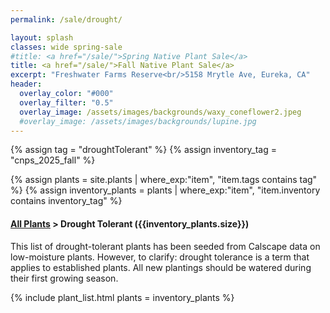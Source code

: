 ```yaml
---
permalink: /sale/drought/

layout: splash
classes: wide spring-sale
#title: <a href="/sale/">Spring Native Plant Sale</a> 
title: <a href="/sale/">Fall Native Plant Sale</a> 
excerpt: "Freshwater Farms Reserve<br/>5158 Mrytle Ave, Eureka, CA"
header:
  overlay_color: "#000"
  overlay_filter: "0.5"
  overlay_image: /assets/images/backgrounds/waxy_coneflower2.jpeg
  #overlay_image: /assets/images/backgrounds/lupine.jpg
---
```


<!-- Jekyll 3.9 doesnt support and/or in where_exp so we have to do this the messy way -->

{% assign tag = "droughtTolerant" %}
{% assign inventory_tag = "cnps_2025_fall" %}

{% assign plants = site.plants | where_exp:"item",
    "item.tags contains tag" %}
{% assign inventory_plants = plants | where_exp:"item",
    "item.inventory contains inventory_tag" %}

<div class="subheading">
    <h4><a href="/sale/all/">All Plants</a> >  Drought Tolerant ({{inventory_plants.size}})</h4>
    <p class="notice">
    This list of drought-tolerant plants has been seeded from Calscape data on low-moisture plants. However, to clarify: drought tolerance is a term that applies to established plants. All new plantings should be watered during their first growing season.  
    </p>
</div>

{% include plant_list.html 
    plants = inventory_plants
%}





